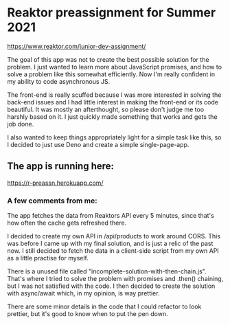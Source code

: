 # Reaktor preassignment for Summer 2021

https://www.reaktor.com/junior-dev-assignment/

The goal of this app was not to create the best possible solution for the problem. I just wanted to learn more about JavaScript promises, and how to solve a problem like this somewhat efficiently. Now I'm really confident in my ability to code asynchronous JS.

The front-end is really scuffed because I was more interested in solving the back-end issues and I had little interest in making the front-end or its code beautiful. It was mostly an afterthought, so please don't judge me too harshly based on it. I just quickly made something that works and gets the job done.

I also wanted to keep things appropriately light for a simple task like this, so I decided to just use Deno and create a simple single-page-app.

## The app is running here:

https://r-preassn.herokuapp.com/


### A few comments from me:
The app fetches the data from Reaktors API every 5 minutes, since that's how often the cache gets refreshed there.

I decided to create my own API in /api/products to work around CORS. This was before I came up with my final solution, and is just a relic of the past now. I still decided to fetch the data in a client-side script from my own API as a little practise for myself.

There is a unused file called "incomplete-solution-with-then-chain.js". That's where I tried to solve the problem with promises and .then() chaining, but I was not satisfied with the code. I then decided to create the solution with async/await which, in my opinion, is way prettier.

There are some minor details in the code that I could refactor to look prettier, but it's good to know when to put the pen down.